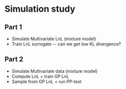 # Simulation study

## Part 1
- Simulate Multivariate LnL (mixture model)
- Train LnL surrogate -- can we get low KL divergence?

## Part 2
- Simulate Multivariate data (mixture model)
- Compute LnL + train GP LnL
- Sample from GP LnL + run PP-test


